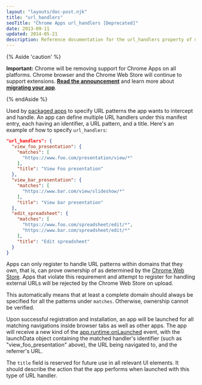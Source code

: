```yaml
---
layout: "layouts/doc-post.njk"
title: "url_handlers"
seoTitle: "Chrome Apps url_handlers [Deprecated]"
date: 2013-09-11
updated: 2014-05-21
description: Reference documentation for the url_handlers property of manifest.json.
---
```


{% Aside 'caution' %}

**Important:** Chrome will be removing support for Chrome Apps on all platforms. Chrome browser and
the Chrome Web Store will continue to support extensions. [**Read the announcement**][1] and learn
more about [**migrating your app**][2].

{% endAside %}

Used by [packaged apps][3] to specify URL patterns the app wants to intercept and handle. An app can
define multiple URL handlers under this manifest entry, each having an identifier, a URL pattern,
and a title. Here's an example of how to specify `url_handlers`:

```json
"url_handlers": {
  "view_foo_presentation": {
    "matches": [
      "https://www.foo.com/presentation/view/*"
    ],
    "title": "View Foo presentation"
  },
  "view_bar_presentation": {
    "matches": [
      "https://www.bar.com/view/slideshow/*"
    ],
    "title": "View bar presentation"
  },
  "edit_spreadsheet": {
    "matches": [
      "https://www.foo.com/spreadsheet/edit/*",
      "https://www.bar.com/spreadsheet/edit/*"
    ],
    "title": "Edit spreadsheet"
  }
}
```

Apps can only register to handle URL patterns within domains that they own, that is, can prove
ownership of as determined by the [Chrome Web Store][4]. Apps that violate this requirement and
attempt to register for handling external URLs will be rejected by the Chrome Web Store on upload.

This automatically means that at least a complete domain should always be specified for all the
patterns under `matches`. Otherwise, ownership cannot be verified.

Upon successful registration and installation, an app will be launched for all matching navigations
inside browser tabs as well as other apps. The app will receive a new kind of the
[app.runtime.onLaunched][5] event, with the launchData object containing the matched handler's
identifier (such as "view_foo_presentation" above), the URL being navigated to, and the referrer's
URL.

The `title` field is reserved for future use in all relevant UI elements. It should describe the
action that the app performs when launched with this type of URL handler.

[1]: https://blog.chromium.org/2020/08/changes-to-chrome-app-support-timeline.html
[2]: /apps/migration
[3]:/docs/apps/app_lifecycle#eventpage
[4]: https://chrome.google.com/webstore
[5]: /docs/apps/app_lifecycle/#create_event_page

